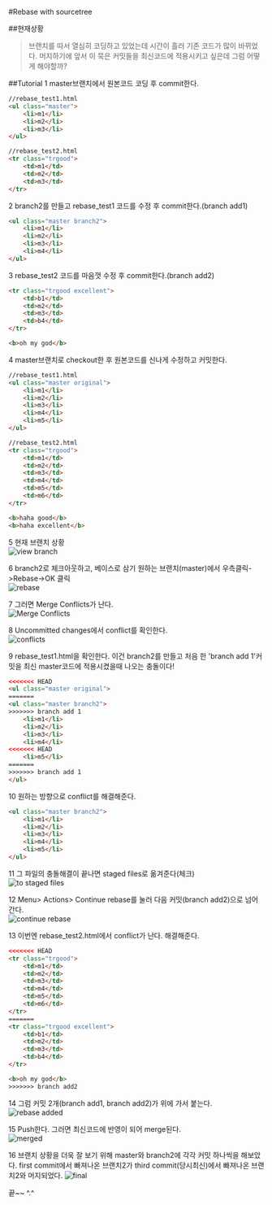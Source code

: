 #Rebase with sourcetree

##현재상황
>브랜치를 따서 열심히 코딩하고 있었는데
>시간이 흘러 기존 코드가 많이 바뀌었다.
>머지하기에 앞서 이 묵은 커밋들을 최신코드에 적용시키고 싶은데
>그럼 어떻게 해야할까?

##Tutorial
1 master브랜치에서 원본코드 코딩 후 commit한다.
```html
//rebase_test1.html
<ul class="master">
    <li>m1</li>
    <li>m2</li>
    <li>m3</li>
</ul>
```
```html
//rebase_test2.html
<tr class="trgood">
    <td>m1</td>
    <td>m2</td>
    <td>m3</td>
</tr>
```

2 branch2를 만들고 rebase_test1 코드를 수정 후 commit한다.(branch add1)
```html
<ul class="master branch2">
    <li>m1</li>
    <li>m2</li>
    <li>m3</li>
    <li>m4</li>
</ul>
```

3 rebase_test2 코드를 마음껏 수정 후 commit한다.(branch add2)
```html
<tr class="trgood excellent">
    <td>b1</td>
    <td>m2</td>
    <td>m3</td>
    <td>b4</td>
</tr>

<b>oh my god</b>
```

4 master브랜치로 checkout한 후 원본코드를 신나게 수정하고 커밋한다.
```html
//rebase_test1.html
<ul class="master original">
    <li>m1</li>
    <li>m2</li>
    <li>m3</li>
    <li>m4</li>
    <li>m5</li>
</ul>

//rebase_test2.html
<tr class="trgood">
    <td>m1</td>
    <td>m2</td>
    <td>m3</td>
    <td>m4</td>
    <td>m5</td>
    <td>m6</td>
</tr>

<b>haha good</b>
<b>haha excellent</b>
```

5 현재 브랜치 상황<br>
![view branch](../img/rebase-with-sourcetree/1.png)

6 branch2로 체크아웃하고, 베이스로 삼기 원하는 브랜치(master)에서 우측클릭->Rebase->OK 클릭<br>
![rebase](../img/rebase-with-sourcetree/2.png)

7 그러면 Merge Conflicts가 난다.<br>
![Merge Conflicts](../img/rebase-with-sourcetree/3.png)

8 Uncommitted changes에서 conflict를 확인한다. <br>
![conflicts](../img/rebase-with-sourcetree/4.png)

9 rebase_test1.html을 확인한다. 이건 branch2를 만들고 처음 한 'branch add 1'커밋을 최신 master코드에 적용시켰을때 나오는 충돌이다!
```html
<<<<<<< HEAD
<ul class="master original">
=======
<ul class="master branch2">
>>>>>>> branch add 1
    <li>m1</li>
    <li>m2</li>
    <li>m3</li>
    <li>m4</li>
<<<<<<< HEAD
    <li>m5</li>
=======
>>>>>>> branch add 1
</ul>
```

10 원하는 방향으로 conflict를 해결해준다.
```html
<ul class="master branch2">
    <li>m1</li>
    <li>m2</li>
    <li>m3</li>
    <li>m4</li>
    <li>m5</li>
</ul>
```

11 그 파일의 충돌해결이 끝나면 staged files로 옮겨준다(체크)<br>
![to staged files](../img/rebase-with-sourcetree/5.png)

12 Menu> Actions> Continue rebase를 눌러 다음 커밋(branch add2)으로 넘어간다.<br>
![continue rebase](../img/rebase-with-sourcetree/6.png)

13 이번엔 rebase_test2.html에서 conflict가 난다. 해결해준다.
```html
<<<<<<< HEAD
<tr class="trgood">
    <td>m1</td>
    <td>m2</td>
    <td>m3</td>
    <td>m4</td>
    <td>m5</td>
    <td>m6</td>
</tr>
=======
<tr class="trgood excellent">
    <td>b1</td>
    <td>m2</td>
    <td>m3</td>
    <td>b4</td>
</tr>

<b>oh my god</b>
>>>>>>> branch add2
```

14 그럼 커밋 2개(branch add1, branch add2)가 위에 가서 붙는다.<br>
![rebase added](../img/rebase-with-sourcetree/7.png)

15 Push한다. 그러면 최신코드에 반영이 되어 merge된다.<br>
![merged](../img/rebase-with-sourcetree/8.png)

16 브랜치 상황을 더욱 잘 보기 위해 master와 branch2에 각각 커밋 하나씩을 해보았다.
first commit에서 빠져나온 브랜치2가 third commit(당시최신)에서 빠져나온 브랜치2와 머지되었다.
![final](../img/rebase-with-sourcetree/9.png)


끝~~ ^.^
